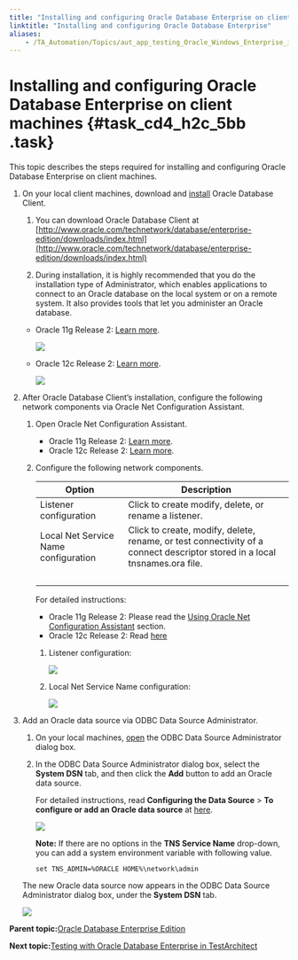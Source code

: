 ```yaml
--- 
title: "Installing and configuring Oracle Database Enterprise on client machines"
linktitle: "Installing and configuring Oracle Database Enterprise"
aliases: 
    - /TA_Automation/Topics/aut_app_testing_Oracle_Windows_Enterprise_installing_configuring_clients.html
---
```

# Installing and configuring Oracle Database Enterprise on client machines {#task_cd4_h2c_5bb .task}

This topic describes the steps required for installing and configuring Oracle Database Enterprise on client machines.

1.  On your local client machines, download and [install](https://docs.oracle.com/cd/E11882_01/install.112/e47959/install.htm#NTCLI1302) Oracle Database Client.

    1.  You can download Oracle Database Client at [http://www.oracle.com/technetwork/database/enterprise-edition/downloads/index.html](http://www.oracle.com/technetwork/database/enterprise-edition/downloads/index.html)

    2.  During installation, it is highly recommended that you do the installation type of Administrator, which enables applications to connect to an Oracle database on the local system or on a remote system. It also provides tools that let you administer an Oracle database.

    -   Oracle 11g Release 2: [Learn more](http://docs.oracle.com/cd/E11882_01/install.112/e47959/overview.htm#NTCLI1241).

        ![](../Images/oracle_admin_11.png)

    -   Oracle 12c Release 2: [Learn more](https://docs.oracle.com/database/122/NTCLI/oracle-database-client-installation-types.htm#NTCLI-GUID-C8EE50B6-CD75-44C7-90C5-5D3105EBCECE).

        ![](../Images/oracle_admin_12.png)

2.  After Oracle Database Client’s installation, configure the following network components via Oracle Net Configuration Assistant.

    1.  Open Oracle Net Configuration Assistant.

        -   Oracle 11g Release 2: [Learn more](https://docs.oracle.com/cd/B28359_01/network.111/b28316/admintools.htm#NETAG218).
        -   Oracle 12c Release 2: [Learn more](https://docs.oracle.com/database/122/NTCLI/using-oracle-net-configuration-assistant.htm#NTCLI-GUID-3BC7445B-A8B7-4248-84F1-60D9FBACF460).
    2.  Configure the following network components.

        |Option|Description|
        |------|-----------|
        |Listener configuration|Click to create modify, delete, or rename a listener.|
        |Local Net Service Name configuration|Click to create, modify, delete, rename, or test connectivity of a connect descriptor stored in a local tnsnames.ora file.|
        | | |

        For detailed instructions:

        -   Oracle 11g Release 2: Please read the [Using Oracle Net Configuration Assistant](https://docs.oracle.com/cd/E11882_01/install.112/e47959/install.htm#NTCLI1281) section.
        -   Oracle 12c Release 2: Read [here](https://docs.oracle.com/database/122/NTCLI/using-oracle-net-configuration-assistant.htm#NTCLI-GUID-3BC7445B-A8B7-4248-84F1-60D9FBACF460)
        1.  Listener configuration:

            ![](../Images/oracle_listener_config.png)

        2.  Local Net Service Name configuration:

            ![](../Images/Oracle_local_Net_Service_Name_configuration.png)

3.  Add an Oracle data source via ODBC Data Source Administrator.

    1.  On your local machines, [open](https://msdn.microsoft.com/en-us/eea94d94-f53b-4289-ae75-9ccccde15333) the ODBC Data Source Administrator dialog box.

    2.  In the ODBC Data Source Administrator dialog box, select the **System DSN** tab, and then click the **Add** button to add an Oracle data source.

        For detailed instructions, read **Configuring the Data Source** \> **To configure or add an Oracle data source** at [here](https://docs.oracle.com/database/122/ADFNS/odbc-driver.htm#ADFNS1163).

        ![](../Images/oracle_data_source_add.png)

        **Note:** If there are no options in the **TNS Service Name** drop-down, you can add a system environment variable with following value.

        ```
        set TNS_ADMIN=%ORACLE HOME%\network\admin
        ```

    The new Oracle data source now appears in the ODBC Data Source Administrator dialog box, under the **System DSN** tab.

    ![](../Images/oracle_systemDSN.png)


**Parent topic:**[Oracle Database Enterprise Edition](../../TA_Automation/Topics/aut_app_testing_Oracle_Windows_Enterprise.html)

**Next topic:**[Testing with Oracle Database Enterprise in TestArchitect](../../TA_Automation/Topics/aut_app_testing_Oracle_Windows_Enterprise_TestAchitect.html)

